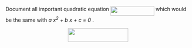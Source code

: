 Document all important quadratic equation <img src="/tex/fe65dba13d61519c403d6d61badf4da7.svg?invert_in_darkmode&sanitize=true" align=middle width=119.34141284999998pt height=26.76175259999998pt/>
which would be the same with *a x<sup>2</sup> + b x + c = 0* .

<p align="center"><img src="/tex/0351e23c7e0efd5631e8d14912894537.svg?invert_in_darkmode&sanitize=true" align=middle width=163.2890358pt height=36.7526973pt/></p>
